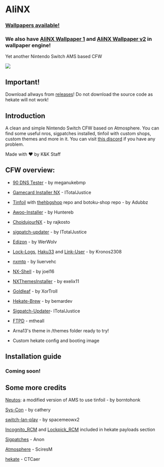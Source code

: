 # AliNX

### [Wallpapers available!](https://drive.google.com/file/d/1HkkyCh66BYuMPTTQ3YFDdhp4AxnfizR3/view?usp=sharing)
### We also have [AliNX Wallpaper 1](https://steamcommunity.com/sharedfiles/filedetails/?id=2061338385) and [AliNX Wallpaper v2](https://steamcommunity.com/sharedfiles/filedetails/?id=2061355092) in wallpaper engine!


Yet another Nintendo Switch AMS based CFW

![](https://cdn.discordapp.com/attachments/687755425663549485/699727036587180062/banner1.jpg)

## Important!

Download allways from [releases](https://github.com/Arna13/AliNX/releases)! Do not download the source code as hekate will not work!


## Introduction

A clean and simple Nintendo Switch CFW based on Atmosphere. You can find some useful nros, sigpatches installed, tinfoil with custom shops, custom themes and more in it.
You can visit [this discord](https://discord.gg/A26DQKw) if you have any problem.

Made with ❤ by K&K Staff




## CFW overview:
  
  
  
  - [90 DNS Tester](https://github.com/meganukebmp/Switch_90DNS_tester) - by meganukebmp
  
  - [Gamecard Installer NX](https://github.com/ITotalJustice/Gamecard-Installer-NX) - ITotalJustice
  
  - [Tinfoil](https://tinfoil.io) with [thehbgshop](https://thehbg.shop/main.html) repo and botoku-shop repo - by Adubbz
  
  - [Awoo-Installer](https://github.com/Huntereb/Awoo-Installer) - by Huntereb
  
  - [ChoidujourNX](https://switchtools.sshnuke.net/) - by rajkosto
  
  - [sigpatch-updater](https://github.com/ITotalJustice/sigpatch-updater) - by ITotalJustice
  
  - [Edizon](https://github.com/WerWolv/EdiZon) - by WerWolv
  
  - [Lock-Logs](https://github.com/StarDustCFW/Lock-Logs), [Haku33](https://github.com/StarDustCFW/Haku33) and [Link-User](https://github.com/StarDustCFW/LinkUser) - by Kronos2308
  
  - [nxmtp](https://github.com/liuervehc/nxmtp) - by liuervehc
  
  - [NX-Shell](https://github.com/joel16/NX-Shell/) - by joel16
  
  - [NXThemesInstaller](https://github.com/exelix11/SwitchThemeInjector/) - by exelix11
  
  - [Goldleaf](https://github.com/XorTroll/Goldleaf) - by XorTroll
  
  - [Hekate-Brew](https://github.com/bemardev/HekateBrew) - by bemardev
  
  - [Sigpatch-Updater](https://github.com/ITotalJustice/sigpatch-updater)- ITotalJustice
 
  - [FTPD](https://github.com/mtheall/ftpd) - mtheall
  
  - Arna13's theme in /themes folder ready to try!
  
  - Custom hekate config and booting image



## Installation guide
### Coming soon!



## Some more credits

[Neutos](https://github.com/borntohonk/NEUTOS/tree/0.11.1-NEUTOS): a modified version of AMS to use tinfoil - by borntohonk

[Sys-Con](https://github.com/cathery/sys-con) - by cathery
  
[switch-lan-play](https://github.com/spacemeowx2/switch-lan-play) - by spacemeowx2

[Incognito_RCM](https://github.com/jimzrt/Incognito_RCM) and [Lockpick_RCM](https://github.com/shchmue/Lockpick_RCM) included in hekate payloads section

[Sigpatches](https://gbatemp.net/threads/i-heard-that-you-guys-need-some-sweet-patches-for-atmosphere.521164/) - Anon 

[Atmosphere](https://github.com/Atmosphere-NX/Atmosphere) - SciresM 

[hekate](https://github.com/CTCaer/hekate) - CTCaer 





